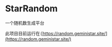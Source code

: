# StarRandom

一个随机数生成平台

此项目目前运行在:[https://random.geministar.site/](https://random.geministar.site/)